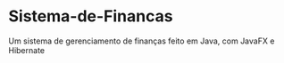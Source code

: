 # Sistema-de-Financas
Um sistema de gerenciamento de finanças feito em Java, com JavaFX e Hibernate
